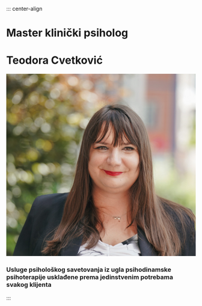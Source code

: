 ::: center-align
# Master klinički psiholog

# Teodora Cvetković

![Teodora Cvetkovic](images/teodora.jpg#x-image-in-circle)

### Usluge psihološkog savetovanja iz ugla psihodinamske psihoterapije usklađene prema jedinstvenim potrebama svakog klijenta
:::